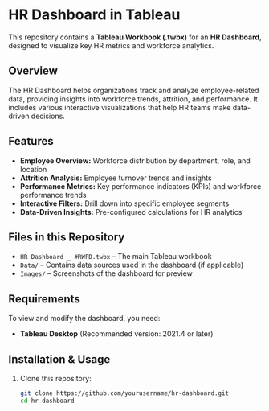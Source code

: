 # HR Dashboard in Tableau  

This repository contains a **Tableau Workbook (.twbx)** for an **HR Dashboard**, designed to visualize key HR metrics and workforce analytics.  

## Overview  
The HR Dashboard helps organizations track and analyze employee-related data, providing insights into workforce trends, attrition, and performance. It includes various interactive visualizations that help HR teams make data-driven decisions.  

##  Features  
- **Employee Overview:** Workforce distribution by department, role, and location  
- **Attrition Analysis:** Employee turnover trends and insights  
- **Performance Metrics:** Key performance indicators (KPIs) and workforce performance trends  
- **Interactive Filters:** Drill down into specific employee segments  
- **Data-Driven Insights:** Pre-configured calculations for HR analytics  

##  Files in this Repository  
- `HR Dashboard _ #RWFD.twbx` – The main Tableau workbook  
- `Data/` – Contains data sources used in the dashboard (if applicable)  
- `Images/` – Screenshots of the dashboard for preview  

##  Requirements  
To view and modify the dashboard, you need:  
- **Tableau Desktop** (Recommended version: 2021.4 or later)  

##  Installation & Usage  
1. Clone this repository:  
   ```bash
   git clone https://github.com/yourusername/hr-dashboard.git
   cd hr-dashboard
